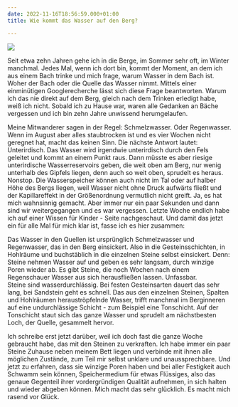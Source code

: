 ```yaml
---
date: 2022-11-16T18:56:59.000+01:00
title: Wie kommt das Wasser auf den Berg?

---
```

![](/uploads/blauberge-2.jpg)

Seit etwa zehn Jahren gehe ich in die Berge, im Sommer sehr oft, im Winter manchmal. Jedes Mal, wenn ich dort bin, kommt der Moment, an dem ich aus einem Bach trinke und mich frage, warum Wasser in dem Bach ist. Woher der Bach oder die Quelle das Wasser nimmt. Mittels einer einminütigen Googlerecherche lässt sich diese Frage beantworten. Warum ich das nie direkt auf dem Berg, gleich nach dem Trinken erledigt habe, weiß ich nicht. Sobald ich zu Hause war, waren alle Gedanken an Bäche vergessen und ich bin zehn Jahre unwissend herumgelaufen.

Meine Mitwanderer sagen in der Regel: Schmelzwasser. Oder Regenwasser. Wenn im August aber alles staubtrocken ist und es vier Wochen nicht geregnet hat, macht das keinen Sinn. Die nächste Antwort lautet: Unterirdisch. Das Wasser wird irgendwie unterirdisch durch den Fels geleitet und kommt an einem Punkt raus. Dann müsste es aber riesige unterirdische Wasserreservoirs geben, die weit oben am Berg, nur wenig unterhalb des Gipfels liegen, denn auch so weit oben, sprudelt es heraus. Nonstop. Die Wasserspeicher können auch nicht im Tal oder auf halber Höhe des Bergs liegen, weil Wasser nicht ohne Druck aufwärts fließt und der Kapillareffekt in der Größenordnung vermutlich nicht greift. Ja, es hat mich wahnsinnig gemacht. Aber immer nur ein paar Sekunden und dann sind wir weitergegangen und es war vergessen. Letzte Woche endlich habe ich auf einer Wissen für Kinder - Seite nachgeschaut. Und damit das jetzt ein für alle Mal für mich klar ist, fasse ich es hier zusammen:

Das Wasser in den Quellen ist ursprünglich Schmelzwasser und Regenwasser, das in den Berg einsickert. Also in die Gesteinsschichten, in Hohlräume und buchstäblich in die einzelnen Steine selbst einsickert. Denn: Steine nehmen Wasser auf und geben es sehr langsam, durch winzige Poren wieder ab. Es gibt Steine, die noch Wochen nach einem Regenschauer Wasser aus sich herausfließen lassen. Unfassbar.  
Steine sind wasserdurchlässig. Bei festen Gesteinsarten dauert das sehr lang, bei Sandstein geht es schnell. Das aus den einzelnen Steinen, Spalten und Hohlräumen herauströpfelnde Wasser, trifft manchmal im Berginneren auf eine undurchlässige Schicht - zum Beispiel eine Tonschicht. Auf der Tonschicht staut sich das ganze Wasser und sprudelt am nächstbesten Loch, der Quelle, gesammelt hervor.

Ich schreibe erst jetzt darüber, weil ich doch fast die ganze Woche gebraucht habe, das mit den Steinen zu verkraften. Ich habe immer ein paar Steine Zuhause neben meinem Bett liegen und verbinde mit ihnen alle möglichen Zustände, zum Teil mir selbst unklare und unaussprechbare. Und jetzt zu erfahren, dass sie winzige Poren haben und bei aller Festigkeit auch Schwamm sein können, Speichermedium für etwas Flüssiges, also das genaue Gegenteil ihrer vordergründigen Qualität aufnehmen, in sich halten und wieder abgeben können. Mich macht das sehr glücklich. Es macht mich rasend vor Glück.